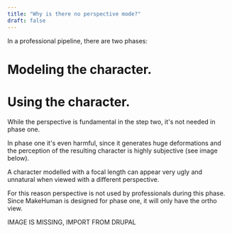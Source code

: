 ```yaml
---
title: "Why is there no perspective mode?"
draft: false
---
```


In a professional pipeline, there are two phases:

# Modeling the character.
# Using the character.

While the perspective is fundamental in the step two, it's not needed in phase one.

In phase one it's even harmful, since it generates huge deformations and the perception of the resulting character is highly subjective (see image below).

A character modelled with a focal length can appear very ugly and unnatural when viewed with a different perspective.

For this reason perspective is not used by professionals during this phase. Since MakeHuman is designed for phase one, it will only have the ortho view.

  IMAGE IS MISSING, IMPORT FROM DRUPAL